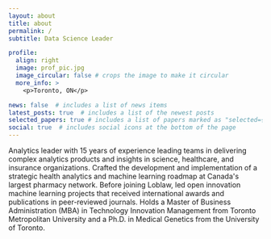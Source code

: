 ```yaml
---
layout: about
title: about
permalink: /
subtitle: Data Science Leader

profile:
  align: right
  image: prof_pic.jpg
  image_circular: false # crops the image to make it circular
  more_info: >
    <p>Toronto, ON</p>

news: false  # includes a list of news items
latest_posts: true  # includes a list of the newest posts
selected_papers: true # includes a list of papers marked as "selected={true}"
social: true  # includes social icons at the bottom of the page
---
```


Analytics leader with 15 years of experience leading teams in delivering complex analytics products and insights in science, healthcare, and insurance organizations. Crafted the development and implementation of a strategic health analytics and machine learning roadmap at Canada's largest pharmacy network. Before joining Loblaw, led open innovation machine learning projects that received international awards and publications in peer-reviewed journals. Holds a Master of Business Administration (MBA) in Technology Innovation Management from Toronto Metropolitan University and a Ph.D. in Medical Genetics from the University of Toronto.
